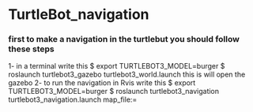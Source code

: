 # TurtleBot_navigation
### first to make a navigation in the turtlebut you should follow these steps
1- in a terminal write this $ export TURTLEBOT3_MODEL=burger 
$ roslaunch turtlebot3_gazebo turtlebot3_world.launch
this is will open the gazebo
2- to run the navigation in Rvis write this
$ export TURTLEBOT3_MODEL=burger
$ roslaunch turtlebot3_navigation turtlebot3_navigation.launch map_file:=
